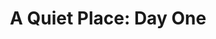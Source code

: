 ---
title: "A Quiet Place: Day One"
year: 2024
rating: 1.5
stars: "★½"
rewatched: false
permalink: "a-quiet-place-day-one"
watched_on: 2024-08-08
---